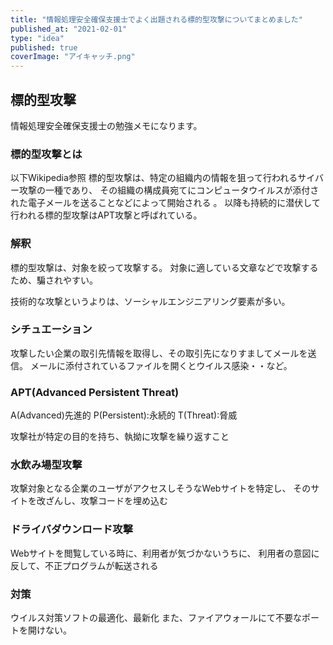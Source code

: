 ```yaml
---
title: "情報処理安全確保支援士でよく出題される標的型攻撃についてまとめました"
published_at: "2021-02-01"
type: "idea"
published: true
coverImage: "アイキャッチ.png"
---
```


## 標的型攻撃

情報処理安全確保支援士の勉強メモになります。

### 標的型攻撃とは

以下Wikipedia参照 標的型攻撃は、特定の組織内の情報を狙って行われるサイバー攻撃の一種であり、 その組織の構成員宛てにコンピュータウイルスが添付された電子メールを送ることなどによって開始される 。 以降も持続的に潜伏して行われる標的型攻撃はAPT攻撃と呼ばれている。

### 解釈

標的型攻撃は、対象を絞って攻撃する。 対象に適している文章などで攻撃するため、騙されやすい。

技術的な攻撃というよりは、ソーシャルエンジニアリング要素が多い。

### シチュエーション

攻撃したい企業の取引先情報を取得し、その取引先になりすましてメールを送信。 メールに添付されているファイルを開くとウイルス感染・・など。

### APT(Advanced Persistent Threat)

A(Advanced)先進的 P(Persistent):永続的 T(Threat):脅威

攻撃社が特定の目的を持ち、執拗に攻撃を繰り返すこと

### 水飲み場型攻撃

攻撃対象となる企業のユーザがアクセスしそうなWebサイトを特定し、 そのサイトを改ざんし、攻撃コードを埋め込む

### ドライバダウンロード攻撃

Webサイトを閲覧している時に、利用者が気づかないうちに、 利用者の意図に反して、不正プログラムが転送される

### 対策

ウイルス対策ソフトの最適化、最新化 また、ファイアウォールにて不要なポートを開けない。
